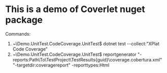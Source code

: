 # This is a demo of Coverlet nuget package

Commands:
1. ~\Demo.UnitTest.CodeCoverage.UnitTest$ dotnet test --collect:"XPlat Code Coverage"
2. ~\Demo.UnitTest.CodeCoverage.UnitTest$ reportgenerator "-reports:Path\To\TestProject\TestResults\{guid}\coverage.cobertura.xml" "-targetdir:coveragereport" -reporttypes:Html
